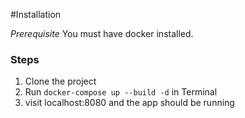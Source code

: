 #Installation

*Prerequisite*
You must have docker installed. 

### Steps
1. Clone the project
2. Run `docker-compose up --build -d` in Terminal
3. visit localhost:8080 and the app should be running
